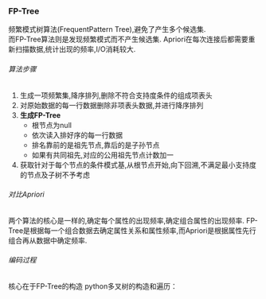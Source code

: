 ### FP-Tree
频繁模式树算法(FrequentPattern Tree),避免了产生多个候选集.<br>
而FP-Tree算法则是发现频繁模式而不产生候选集.
Apriori在每次连接后都需要重新扫描数据,统计出现的频率,I/O消耗较大.
###### 算法步骤
1. 生成一项频繁集,降序排列,删除不符合支持度条件的组成项表头
2. 对原始数据的每一行数据删除非项表头数据,并进行降序排列
3. **生成FP-Tree**
    - 根节点为null
    - 依次读入排好序的每一行数据
    - 排名靠前的是祖先节点,靠后的是子孙节点
    - 如果有共同祖先,对应的公用祖先节点计数加一
4. 获取针对于每个节点的条件模式基,从根节点开始,向下回溯,不满足最小支持度的节点及子树不予考虑

###### 对比Apriori
两个算法的核心是一样的,确定每个属性的出现频率,确定组合属性的出现频率. FP-Tree是根据每一个组合数据去确定属性关系和属性频率,而Apriori是根据属性先行组合再从数据中确定频率.

###### 编码过程
核心在于FP-Tree的构造
python多叉树的构造和遍历：
